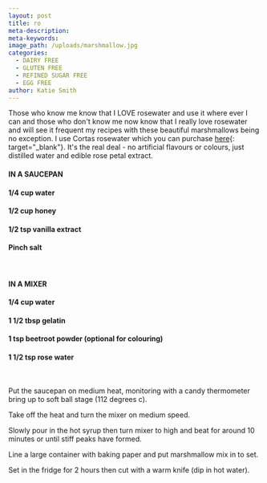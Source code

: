 ```yaml
---
layout: post
title: ro
meta-description:
meta-keywords:
image_path: /uploads/marshmallow.jpg
categories:
  - DAIRY FREE
  - GLUTEN FREE
  - REFINED SUGAR FREE
  - EGG FREE
author: Katie Smith
---
```


Those who know me know that I LOVE rosewater and use it where ever I can and those who don't know me now know that I really love rosewater and will see it frequent my recipes with these beautiful marshmallows being no exception. I use Cortas rosewater which you can purchase [here](https://internationalgroceries.com.au/Cortas%20Rose%20Water){: target="_blank"}. It's the real deal - no artificial flavours or colours, just distilled water and edible rose petal extract.

#### **IN A SAUCEPAN&nbsp;**

#### 1/4 cup water

#### 1/2 cup honey&nbsp;

#### 1/2 tsp vanilla extract&nbsp;

#### Pinch salt

&nbsp;

#### **IN A MIXER**

#### 1/4 cup water

#### 1 1/2 tbsp gelatin

#### 1 tsp beetroot powder (optional for colouring)

#### 1 1/2 tsp rose water&nbsp;

&nbsp;

Put the saucepan on medium heat, monitoring with a candy thermometer bring up to soft ball stage (112 degrees c).

Take off the heat and turn the mixer on medium speed.

Slowly pour in the hot syrup then turn mixer to high and beat for around 10 minutes or until stiff peaks have formed.

Line a large container with baking paper and put marshmallow mix in to set.

Set in the fridge for 2 hours then cut with a warm knife (dip in hot water).

&nbsp;